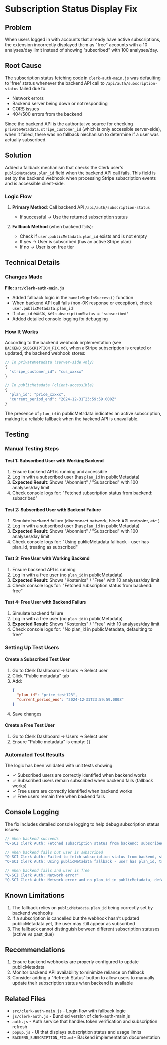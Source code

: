 # Subscription Status Display Fix

## Problem
When users logged in with accounts that already have active subscriptions, the extension incorrectly displayed them as "free" accounts with a 10 analyses/day limit instead of showing "subscribed" with 100 analyses/day.

## Root Cause
The subscription status fetching code in `clerk-auth-main.js` was defaulting to 'free' status whenever the backend API call to `/api/auth/subscription-status` failed due to:
- Network errors
- Backend server being down or not responding
- CORS issues
- 404/500 errors from the backend

Since the backend API is the authoritative source for checking `privateMetadata.stripe_customer_id` (which is only accessible server-side), when it failed, there was no fallback mechanism to determine if a user was actually subscribed.

## Solution
Added a fallback mechanism that checks the Clerk user's `publicMetadata.plan_id` field when the backend API call fails. This field is set by the backend webhook when processing Stripe subscription events and is accessible client-side.

### Logic Flow
1. **Primary Method**: Call backend API `/api/auth/subscription-status`
   - If successful → Use the returned subscription status
   
2. **Fallback Method** (when backend fails):
   - Check if `user.publicMetadata.plan_id` exists and is not empty
   - If yes → User is subscribed (has an active Stripe plan)
   - If no → User is on free tier

## Technical Details

### Changes Made
**File: `src/clerk-auth-main.js`**
- Added fallback logic in the `handleSignInSuccess()` function
- When backend API call fails (non-OK response or exception), check `user.publicMetadata.plan_id`
- If `plan_id` exists, set `subscriptionStatus = 'subscribed'`
- Added detailed console logging for debugging

### How It Works
According to the backend webhook implementation (see `BACKEND_SUBSCRIPTION_FIX.md`), when a Stripe subscription is created or updated, the backend webhook stores:

```javascript
// In privateMetadata (server-side only)
{
  "stripe_customer_id": "cus_xxxxx"
}

// In publicMetadata (client-accessible)
{
  "plan_id": "price_xxxxx",
  "current_period_end": "2024-12-31T23:59:59.000Z"
}
```

The presence of `plan_id` in publicMetadata indicates an active subscription, making it a reliable fallback when the backend API is unavailable.

## Testing

### Manual Testing Steps

#### Test 1: Subscribed User with Working Backend
1. Ensure backend API is running and accessible
2. Log in with a subscribed user (has `plan_id` in publicMetadata)
3. **Expected Result**: Shows "Abonniert" / "Subscribed" with 100 analyses/day limit
4. Check console logs for: "Fetched subscription status from backend: subscribed"

#### Test 2: Subscribed User with Backend Failure
1. Simulate backend failure (disconnect network, block API endpoint, etc.)
2. Log in with a subscribed user (has `plan_id` in publicMetadata)
3. **Expected Result**: Shows "Abonniert" / "Subscribed" with 100 analyses/day limit
4. Check console logs for: "Using publicMetadata fallback - user has plan_id, treating as subscribed"

#### Test 3: Free User with Working Backend
1. Ensure backend API is running
2. Log in with a free user (no `plan_id` in publicMetadata)
3. **Expected Result**: Shows "Kostenlos" / "Free" with 10 analyses/day limit
4. Check console logs for: "Fetched subscription status from backend: free"

#### Test 4: Free User with Backend Failure
1. Simulate backend failure
2. Log in with a free user (no `plan_id` in publicMetadata)
3. **Expected Result**: Shows "Kostenlos" / "Free" with 10 analyses/day limit
4. Check console logs for: "No plan_id in publicMetadata, defaulting to free"

### Setting Up Test Users

#### Create a Subscribed Test User
1. Go to Clerk Dashboard → Users → Select user
2. Click "Public metadata" tab
3. Add:
   ```json
   {
     "plan_id": "price_test123",
     "current_period_end": "2024-12-31T23:59:59.000Z"
   }
   ```
4. Save changes

#### Create a Free Test User
1. Go to Clerk Dashboard → Users → Select user
2. Ensure "Public metadata" is empty: `{}`

### Automated Test Results
The logic has been validated with unit tests showing:
- ✓ Subscribed users are correctly identified when backend works
- ✓ Subscribed users remain subscribed when backend fails (fallback works)
- ✓ Free users are correctly identified when backend works
- ✓ Free users remain free when backend fails

## Console Logging
The fix includes detailed console logging to help debug subscription status issues:

```javascript
// When backend succeeds
"Q-SCI Clerk Auth: Fetched subscription status from backend: subscribed"

// When backend fails but user is subscribed
"Q-SCI Clerk Auth: Failed to fetch subscription status from backend, status: 500"
"Q-SCI Clerk Auth: Using publicMetadata fallback - user has plan_id, treating as subscribed"

// When backend fails and user is free
"Q-SCI Clerk Auth: Network error"
"Q-SCI Clerk Auth: Network error and no plan_id in publicMetadata, defaulting to free tier"
```

## Known Limitations
1. The fallback relies on `publicMetadata.plan_id` being correctly set by backend webhooks
2. If a subscription is cancelled but the webhook hasn't updated publicMetadata yet, the user may still appear as subscribed
3. The fallback cannot distinguish between different subscription statuses (active vs past_due)

## Recommendations
1. Ensure backend webhooks are properly configured to update publicMetadata
2. Monitor backend API availability to minimize reliance on fallback
3. Consider adding a "Refresh Status" button to allow users to manually update their subscription status when backend is available

## Related Files
- `src/clerk-auth-main.js` - Login flow with fallback logic
- `js/clerk-auth.js` - Bundled version of clerk-auth-main.js
- `auth.js` - Auth service that handles token verification and subscription refresh
- `popup.js` - UI that displays subscription status and usage limits
- `BACKEND_SUBSCRIPTION_FIX.md` - Backend implementation documentation
